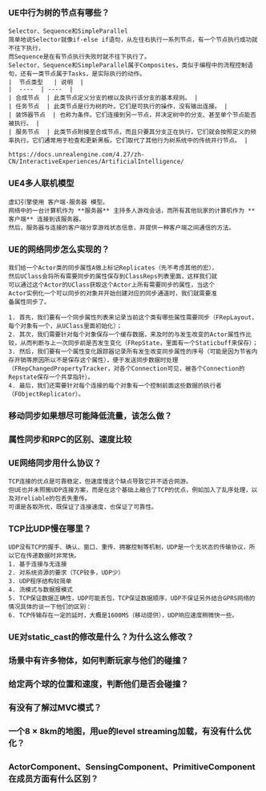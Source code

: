 ### UE中行为树的节点有哪些？
  ```
  Selector、Sequence和SimpleParallel
  简单地说Selector就像if-else if语句，从左往右执行一系列节点，有一个节点执行成功就不往下执行，
  而Sequence是在有节点执行失败时就不往下执行了。
  Selector、Sequence和SimpleParallel属于Composites，类似于编程中的流程控制语句，还有一类节点属于Tasks，是实际执行的动作。
  |  节点类型   | 说明  |
  |  ----  | ----  |
  | 合成节点  | 此类节点定义分支的根以及执行该分支的基本规则。 |
  | 任务节点  | 此类节点是行为树的叶。它们是可执行的操作，没有输出连接。 |
  | 装饰器节点  | 也称为条件。它们连接到另一节点，并决定树中的分支、甚至单个节点能否被执行。 |
  | 服务节点  | 此类节点附接至合成节点，而且只要其分支正在执行，它们就会按照定义的频率执行。它们通常用于检查和更新黑板。它们取代了其他行为树系统中的传统并行节点。 |
  
  https://docs.unrealengine.com/4.27/zh-CN/InteractiveExperiences/ArtificialIntelligence/
  ```

### UE4多人联机模型
  ```
  虚幻引擎使用 客户端-服务器 模型。
  网络中的一台计算机作为 **服务器** 主持多人游戏会话，而所有其他玩家的计算机作为 **客户端** 连接到该服务器。
  然后，服务器与连接的客户端分享游戏状态信息，并提供一种客户端之间通信的方法。
  ```

### UE的网络同步怎么实现的？
  ```
  我们给一个Actor类的同步属性A做上标记Replicates（先不考虑其他的宏），
  然后UClass会将所有需要同步的属性保存到ClassReps列表里面，这样我们就
  可以通过这个Actor的UClass获取这个Actor上所有需要同步的属性，当这个
  Actor实例化一个可以同步的对象并开始创建对应的同步通道时，我们就需要准
  备属性同步了。

  1. 首先，我们要有一个同步属性列表来记录当前这个类有哪些属性需要同步（FRepLayout，每个对象有一个，从UClass里面初始化）；
  2. 其次，我们需要针对每个对象保存一个缓存数据，来及时的与发生改变的Actor属性作比较，从而判断与上一次同步前是否发生变化（FRepState，里面有一个Staticbuff来保存）；
  3. 然后，我们要有一个属性变化跟踪器记录所有发生改变同步属性的序号（可能是因为节省内存开销等原因所以不是保存这个属性），便于发送同步数据时处理（FRepChangedPropertyTracker，对各个Connection可见，被各个Connection的Repstate保存一个共享指针）。
  4. 最后，我们还需要针对每个连接的每个对象有一个控制前面这些数据的执行者（FObjectReplicator）。
  ```
  
### 移动同步如果想尽可能降低流量，该怎么做？

### 属性同步和RPC的区别、速度比较

### UE网络同步用什么协议？
  ```
  TCP连接的优点是可靠稳定，但速度慢这个缺点导致它并不适合网游。
  但UE也并未照搬UDP连接方案，而是在这个基础上融合了TCP的优点，例如加入了乱序处理，以及对reliable的包丢失重传。
  可谓是各取所优，既保证了连接速度，也保证了可靠性。
  ```
### TCP比UDP慢在哪里？
  ```
  UDP没有TCP的握手、确认、窗口、重传、拥塞控制等机制，UDP是一个无状态的传输协议，所以它在传递数据时非常快。
  1. 基于连接与无连接
  2. 对系统资源的要求（TCP较多，UDP少）
  3. UDP程序结构较简单
  4. 流模式与数据报模式
  5. TCP保证数据正确性，UDP可能丢包，TCP保证数据顺序，UDP不保证另外结合GPRS网络的情况具体的谈一下他们的区别：
  6. TCP传输存在一定的延时，大概是1600MS（移动提供），UDP响应速度稍微快一些。
  ```
  
### UE对static_cast的修改是什么？为什么这么修改？
### 场景中有许多物体，如何判断玩家与他们的碰撞？
### 给定两个球的位置和速度，判断他们是否会碰撞？
### 有没有了解过MVC模式？
### 一个8 × 8km的地图，用ue的level streaming加载，有没有什么优化？
### ActorComponent、SensingComponent、PrimitiveComponent在成员方面有什么区别？
